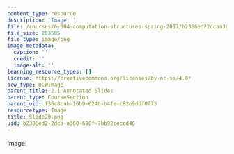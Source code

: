 ```yaml
---
content_type: resource
description: 'Image: '
file: /courses/6-004-computation-structures-spring-2017/b2386ed22dcaa360690f7bb92ceccd46_Slide20.png
file_size: 203505
file_type: image/png
image_metadata:
  caption: ''
  credit: ''
  image-alt: ''
learning_resource_types: []
license: https://creativecommons.org/licenses/by-nc-sa/4.0/
ocw_type: OCWImage
parent_title: 2.1 Annotated Slides
parent_type: CourseSection
parent_uid: f36c8cab-16b9-624b-b4fe-c82e9ddf0f73
resourcetype: Image
title: Slide20.png
uid: b2386ed2-2dca-a360-690f-7bb92ceccd46
---
```

Image: 